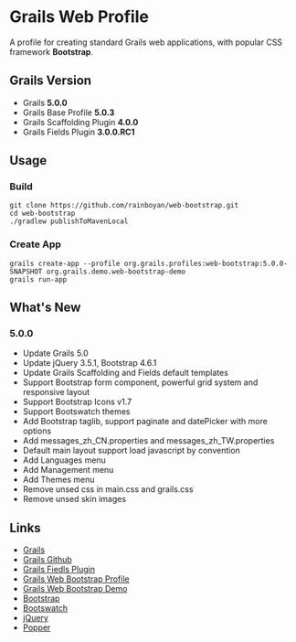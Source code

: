 # Grails Web Profile

A profile for creating standard Grails web applications, with popular CSS framework **Bootstrap**.

## Grails Version

- Grails **5.0.0**
- Grails Base Profile **5.0.3**
- Grails Scaffolding Plugin **4.0.0**
- Grails Fields Plugin **3.0.0.RC1**

## Usage

### Build

```
git clone https://github.com/rainboyan/web-bootstrap.git
cd web-bootstrap
./gradlew publishToMavenLocal
```

### Create App

```
grails create-app --profile org.grails.profiles:web-bootstrap:5.0.0-SNAPSHOT org.grails.demo.web-bootstrap-demo
grails run-app
```

## What's New

### 5.0.0

* Update Grails 5.0
* Update jQuery 3.5.1, Bootstrap 4.6.1
* Update Grails Scaffolding and Fields default templates
* Support Bootstrap form component, powerful grid system and responsive layout
* Support Bootstrap Icons v1.7
* Support Bootswatch themes
* Add Bootstrap taglib, support paginate and datePicker with more options
* Add messages_zh_CN.properties and messages_zh_TW.properties
* Default main layout support load javascript by convention
* Add Languages menu
* Add Management menu
* Add Themes menu
* Remove unsed css in main.css and grails.css
* Remove unsed skin images

## Links

- [Grails](https://grails.org)
- [Grails Github](https://github.com/grails)
- [Grails Fiedls Plugin](https://grails-fields-plugin.github.io/grails-fields/)
- [Grails Web Bootstrap Profile](https://github.com/rainboyan/web-bootstrap)
- [Grails Web Bootstrap Demo](https://github.com/rainboyan/scaffold-bootstrap-layout-demo)
- [Bootstrap](https://getbootstrap.com)
- [Bootswatch](https://bootswatch.com)
- [jQuery](https://jquery.com)
- [Popper](https://popper.js.org)